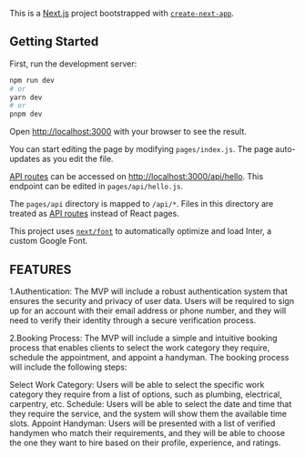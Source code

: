 This is a [Next.js](https://nextjs.org/) project bootstrapped with [`create-next-app`](https://github.com/vercel/next.js/tree/canary/packages/create-next-app).

## Getting Started

First, run the development server:

```bash
npm run dev
# or
yarn dev
# or
pnpm dev
```

Open [http://localhost:3000](http://localhost:3000) with your browser to see the result.

You can start editing the page by modifying `pages/index.js`. The page auto-updates as you edit the file.

[API routes](https://nextjs.org/docs/api-routes/introduction) can be accessed on [http://localhost:3000/api/hello](http://localhost:3000/api/hello). This endpoint can be edited in `pages/api/hello.js`.

The `pages/api` directory is mapped to `/api/*`. Files in this directory are treated as [API routes](https://nextjs.org/docs/api-routes/introduction) instead of React pages.

This project uses [`next/font`](https://nextjs.org/docs/basic-features/font-optimization) to automatically optimize and load Inter, a custom Google Font.


## FEATURES
1.Authentication: The MVP will include a robust authentication system that ensures the security and privacy of user data. Users will be required to sign up for an account with their email address or phone number, and they will need to verify their identity through a secure verification process.
 
2.Booking Process: The MVP will include a simple and intuitive booking process that enables clients to select the work category they require, schedule the appointment, and appoint a handyman. The booking process will include the following steps:
 
Select Work Category: Users will be able to select the specific work category they require from a list of options, such as plumbing, electrical, carpentry, etc.
Schedule: Users will be able to select the date and time that they require the service, and the system will show them the available time slots.
Appoint Handyman: Users will be presented with a list of verified handymen who match their requirements, and they will be able to choose the one they want to hire based on their profile, experience, and ratings.
